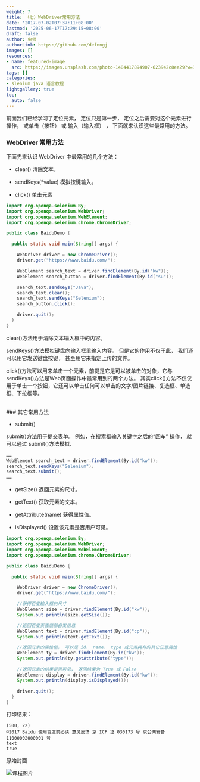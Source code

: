 ```yaml
---
weight: 7
title: （七）WebDriver常用方法
date: '2017-07-02T07:37:11+08:00'
lastmod: '2025-06-17T17:29:15+08:00'
draft: false
author: 虫师
authorLink: https://github.com/defnngj
images: []
resources:
- name: featured-image
  src: https://images.unsplash.com/photo-1484417894907-623942c8ee29?w=300
tags: []
categories:
- slenium java 语言教程
lightgallery: true
toc:
  auto: false
---
```





前面我们已经学习了定位元素， 定位只是第一步， 定位之后需要对这个元素进行操作， 或单击（按钮） 或
输入（输入框） ， 下面就来认识这些最常用的方法。
<br>
### WebDriver 常用方法

下面先来认识 WebDriver 中最常用的几个方法：

* clear() 清除文本。

* sendKeys(*value) 模拟按键输入。

* click() 单击元素

```java
import org.openqa.selenium.By;
import org.openqa.selenium.WebDriver;
import org.openqa.selenium.WebElement;
import org.openqa.selenium.chrome.ChromeDriver;

public class BaiduDemo {

  public static void main(String[] args) {

    WebDriver driver = new ChromeDriver();
    driver.get("https://www.baidu.com/");

    WebElement search_text = driver.findElement(By.id("kw"));
    WebElement search_button = driver.findElement(By.id("su"));

    search_text.sendKeys("Java");
    search_text.clear();
    search_text.sendKeys("Selenium");
    search_button.click();

    driver.quit();
  }
}
```
clear()方法用于清除文本输入框中的内容。

sendKeys()方法模拟键盘向输入框里输入内容。 但是它的作用不仅于此， 我们还可以用它发送键盘按键， 甚至用它来指定上传的文件。

click()方法可以用来单击一个元素，前提是它是可以被单击的对象，它与 sendKeys()方法是Web页面操作中最常用到的两个方法。 其实click()方法不仅仅用于单击一个按钮，它还可以单击任何可以单击的文字/图片链接、复选框、单选框、下拉框等。

<br>
### 其它常用方法

* submit()

submit()方法用于提交表单。 例如，在搜索框输入关键字之后的“回车” 操作， 就可以通过 submit()方法模拟.

```java
……
WebElement search_text = driver.findElement(By.id("kw"));
search_text.sendKeys("Selenium");
search_text.submit();
……
```
* getSize()     返回元素的尺寸。

* getText()     获取元素的文本。

* getAttribute(name) 获得属性值。

* isDisplayed()     设置该元素是否用户可见。

```java
import org.openqa.selenium.By;
import org.openqa.selenium.WebDriver;
import org.openqa.selenium.WebElement;
import org.openqa.selenium.chrome.ChromeDriver;

public class BaiduDemo {

  public static void main(String[] args) {

    WebDriver driver = new ChromeDriver();
    driver.get("https://www.baidu.com/");

    //获得百度输入框的尺寸
    WebElement size = driver.findElement(By.id("kw"));
    System.out.println(size.getSize());

    //返回百度页面底部备案信息
    WebElement text = driver.findElement(By.id("cp"));
    System.out.println(text.getText());

    //返回元素的属性值， 可以是 id、 name、 type 或元素拥有的其它任意属性
    WebElement ty = driver.findElement(By.id("kw"));
    System.out.println(ty.getAttribute("type"));

    //返回元素的结果是否可见， 返回结果为 True 或 False
    WebElement display = driver.findElement(By.id("kw"));
    System.out.println(display.isDisplayed());

    driver.quit();
  }
}
```
打印结果：
```
(500, 22)
©2017 Baidu 使用百度前必读 意见反馈 京 ICP 证 030173 号 京公网安备 11000002000001 号
text
true
```




原始封面

![课程图片](https://images.unsplash.com/photo-1484417894907-623942c8ee29?w=300)

